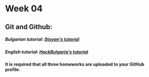 # Week 04

## Git and Github:
##### Bulgarian tutorial: [Stoyan's tutorial][1]
##### English tutorial: [HackBulgaria's tutorial][2]

**It is required that all three homeworks are uploaded to your GitHub profile.**

[1]: https://github.com/stoianivanov/UP_IS_2015/tree/master/GitHub_and_Git
[2]: https://github.com/HackBulgaria/Programming101-Java/blob/master/week02/3.Friday/prereading.md
